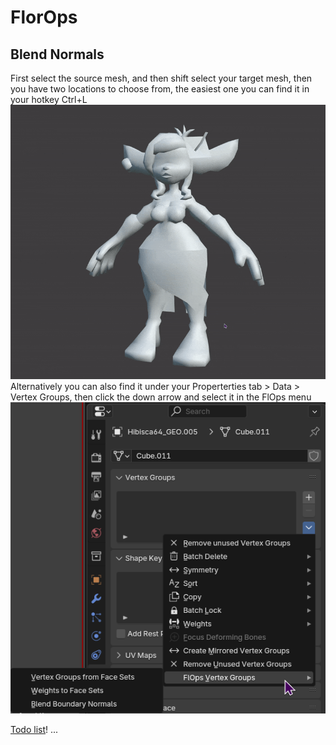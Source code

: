 # FlorOps

## Blend Normals
First select the source mesh, and then shift select your target mesh, then you have two locations to choose from, the easiest one you can find it in your hotkey Ctrl+L
![BlendNormals Result](media/images/BlendNormals.gif)
Alternatively you can also find it under your Properterties tab > Data > Vertex Groups, then click the down arrow and select it in the FlOps menu
![BlendNormals Vertex Groups](media/images/BlendNormals_VG.png)

[Todo list](http://10.0.0.227:3000/floreum/FastOps/src/branch/split_operators/Todo.md)!
...